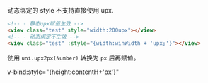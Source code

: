 



动态绑定的 style 不支持直接使用 upx.
```html
<!-- - 静态upx赋值生效 -->
<view class="test" style="width:200upx"></view>
<!-- - 动态绑定不生效 -->
<view class="test" :style="{width:winWidth + 'upx;'}"></view>
```

使用 `uni.upx2px(Number)` 转换为 `px` 后再赋值。


v-bind:style="{height:contentH+'px'}"
<!--stackedit_data:
eyJoaXN0b3J5IjpbMjA1Njc3NjU1NCw3MTM0NDc3MzJdfQ==
-->